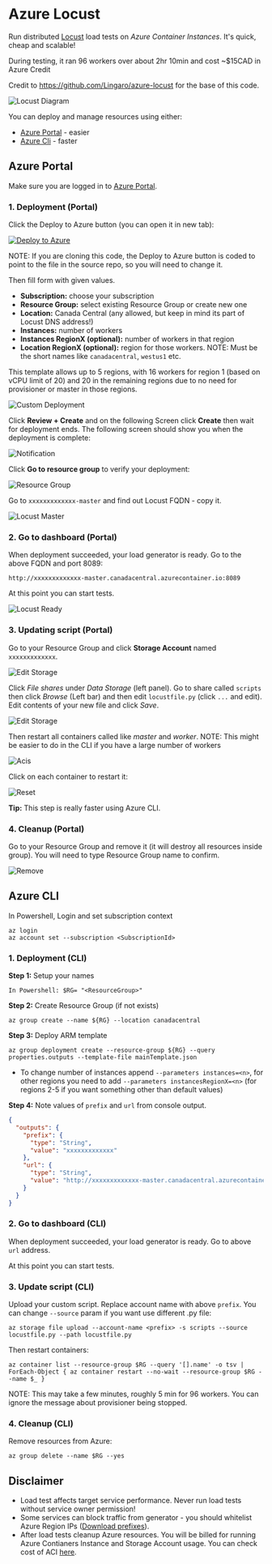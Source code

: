 # Azure Locust

Run distributed [Locust](https://locust.io/) load tests on _Azure Container Instances_. It's quick, cheap and scalable! 

During testing, it ran 96 workers over about 2hr 10min and cost ~$15CAD in Azure Credit

Credit to https://github.com/Lingaro/azure-locust for the base of this code.

![Locust Diagram](docs/locust-diagram.png)

You can deploy and manage resources using either: 
* [Azure Portal](https://portal.azure.com) - easier
* [Azure Cli](https://docs.microsoft.com/en-us/cli/azure/install-azure-cli?view=azure-cli-latest) - faster 

## Azure Portal
Make sure you are logged in to [Azure Portal](https://portal.azure.com).

### 1. Deployment (Portal)

Click the Deploy to Azure button (you can open it in new tab):

[![Deploy to Azure](https://aka.ms/deploytoazurebutton)](https://portal.azure.com/#create/Microsoft.Template/uri/https%3A%2F%2Fraw.githubusercontent.com%2Fwmuldergov%2Fazure-locust%2Fmaster%2FmainTemplate.json
)

NOTE: If you are cloning this code, the Deploy to Azure button is coded to point to the file in the source repo, so you will need to change it.

Then fill form with given values.

- **Subscription:** choose your subscription
- **Resource Group:** select existing Resource Group or create new one
- **Location:** Canada Central (any allowed, but keep in mind its part of Locust DNS address!)
- **Instances:**  number of workers 
- **Instances RegionX (optional):**  number of workers in that region
- **Location RegionX (optional):**  region for those workers. NOTE: Must be the short names like `canadacentral`, `westus1` etc.

This template allows up to 5 regions, with 16 workers for region 1 (based on vCPU limit of 20) and 20 in the remaining regions due to no need for provisioner or master in those regions.


![Custom Deployment](docs/custom-deployment.png)

Click **Review + Create** and on the following Screen click **Create** then wait for deployment ends. 
The following screen should show you when the deployment is complete:

![Notification](docs/locust-notification.png)

Click **Go to resource group** to verify your deployment:

![Resource Group](docs/locust-rg.png)

Go to `xxxxxxxxxxxxx-master` and find out Locust FQDN - copy it.

![Locust Master](docs/locust-master.png)

### 2. Go to dashboard (Portal)

When deployment succeeded, your load generator is ready. Go to the above FQDN and port 8089: 

`http://xxxxxxxxxxxxx-master.canadacentral.azurecontainer.io:8089` 

At this point you can start tests. 

![Locust Ready](docs/locust-ready.png)


### 3. Updating script (Portal)

Go to your Resource Group and click **Storage Account** named `xxxxxxxxxxxxx`. 

![Edit Storage](docs/locust-sa.png)

Click _File shares_ under _Data Storage_ (left panel).
Go to share called `scripts` then click _Browse_ (Left bar) and then edit `locustfile.py` (click `...` and edit).
Edit contents of your new file and click _Save_.

![Edit Storage](docs/locust-save.png)

Then restart all containers called like *master* and *worker*.
NOTE: This might be easier to do in the CLI if you have a large number of workers

![Acis](docs/locust-acis.png)

Click on each container to restart it:

![Reset](docs/locust-restart.png)

**Tip:** This step is really faster using Azure CLI.

### 4. Cleanup (Portal)

Go to your Resource Group and remove it (it will destroy all resources inside group). 
You will need to type Resource Group name to confirm.

![Remove](docs/locust-rm.png)

## Azure CLI

In Powershell, Login and set subscription context

```
az login
az account set --subscription <SubscriptionId>
```

### 1. Deployment (CLI)

**Step 1:** Setup your names
```
In Powershell: $RG= "<ResourceGroup>"
```

**Step 2:** Create Resource Group (if not exists)
```
az group create --name ${RG} --location canadacentral
```

**Step 3:** Deploy ARM template
```
az group deployment create --resource-group ${RG} --query properties.outputs --template-file mainTemplate.json 
```
- To change number of instances append `--parameters instances=<n>`, for other regions you need to add `--parameters instancesRegionX=<n>` (for regions 2-5 if you want something other than default values)

**Step 4:** Note values of `prefix` and `url` from console output.

```json
{
  "outputs": {
    "prefix": {
      "type": "String",
      "value": "xxxxxxxxxxxxx"
    },
    "url": {
      "type": "String",
      "value": "http://xxxxxxxxxxxxx-master.canadacentral.azurecontainer.io:8089"
    }
  }
}
```

### 2. Go to dashboard (CLI)

When deployment succeeded, your load generator is ready. Go to above `url` address. 

At this point you can start tests. 

### 3. Update script (CLI)

Upload your custom script. Replace account name with above `prefix`. You can change `--source` param if you want use different .py file:
```
az storage file upload --account-name <prefix> -s scripts --source locustfile.py --path locustfile.py
```
Then restart containers:

```
az container list --resource-group $RG --query '[].name' -o tsv | ForEach-Object { az container restart --no-wait --resource-group $RG --name $_ }
```
NOTE: This may take a few minutes, roughly 5 min for 96 workers. You can ignore the message about provisioner being stopped.

### 4. Cleanup (CLI)

Remove resources from Azure:
```
az group delete --name $RG --yes
```

## Disclaimer

* Load test affects target service performance. Never run load tests without service owner permission!
* Some services can block traffic from generator - you should whitelist Azure Region IPs ([Download prefixes](https://www.microsoft.com/download/details.aspx?id=56519)).
* After load tests cleanup Azure resources. You will be billed for running Azure Contianers Instance and Storage Account usage. You can check cost of ACI [here](https://azure.microsoft.com/en-us/pricing/details/container-instances/).
